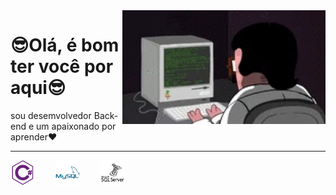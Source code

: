 <img src = "200w.gif" width = "325px" align = "right">

# 😎Olá, é bom ter você por aqui😎
sou desemvolvedor Back-end e um apaixonado por aprender❤️

---
<div>
  <img src = "https://github.com/devicons/devicon/blob/1119b9f84c0290e0f0b38982099a2bd027a48bf1/icons/csharp/csharp-line.svg" width = "40" >&nbsp;&nbsp;&nbsp;&nbsp;&nbsp;&nbsp;&nbsp;
  <img src = "https://github.com/devicons/devicon/blob/1119b9f84c0290e0f0b38982099a2bd027a48bf1/icons/mysql/mysql-plain-wordmark.svg" width = "40">&nbsp;&nbsp;&nbsp;&nbsp;&nbsp;&nbsp;&nbsp;
  <img src = "https://github.com/devicons/devicon/blob/master/icons/microsoftsqlserver/microsoftsqlserver-plain-wordmark.svg" width = "40">&nbsp;&nbsp;&nbsp;&nbsp;&nbsp;&nbsp;&nbsp;
<div>
